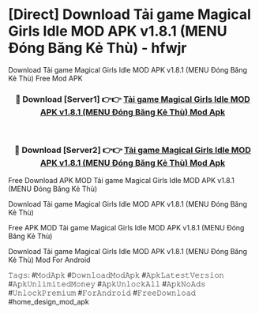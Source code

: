 # [Direct] Download Tải game Magical Girls Idle MOD APK v1.8.1 (MENU Đóng Băng Kẻ Thù) - hfwjr
Download Tải game Magical Girls Idle MOD APK v1.8.1 (MENU Đóng Băng Kẻ Thù) Free Mod APK

<div align="center">
<h3>🔴 Download [Server1] 👉👉 <a href="https://apk-comot.site?title=Tải_game_Magical_Girls_Idle_MOD_APK_v1.8.1_(MENU_Đóng_Băng_Kẻ_Thù)">Tải game Magical Girls Idle MOD APK v1.8.1 (MENU Đóng Băng Kẻ Thù) Mod Apk</a></h3><br>

<h3>🔴 Download [Server2] 👉👉 <a href="https://apk-comot.site?title=Tải_game_Magical_Girls_Idle_MOD_APK_v1.8.1_(MENU_Đóng_Băng_Kẻ_Thù)">Tải game Magical Girls Idle MOD APK v1.8.1 (MENU Đóng Băng Kẻ Thù) Mod Apk</a></h3>
</div>


Free Download APK MOD Tải game Magical Girls Idle MOD APK v1.8.1 (MENU Đóng Băng Kẻ Thù)

Download Tải game Magical Girls Idle MOD APK v1.8.1 (MENU Đóng Băng Kẻ Thù) 

Free APK MOD Tải game Magical Girls Idle MOD APK v1.8.1 (MENU Đóng Băng Kẻ Thù) 

Download Tải game Magical Girls Idle MOD APK v1.8.1 (MENU Đóng Băng Kẻ Thù) Mod For Android

𝚃𝚊𝚐𝚜: #𝙼𝚘𝚍𝙰𝚙𝚔 #𝙳𝚘𝚠𝚗𝚕𝚘𝚊𝚍𝙼𝚘𝚍𝙰𝚙𝚔 #𝙰𝚙𝚔𝙻𝚊𝚝𝚎𝚜𝚝𝚅𝚎𝚛𝚜𝚒𝚘𝚗 #𝙰𝚙𝚔𝚄𝚗𝚕𝚒𝚖𝚒𝚝𝚎𝚍𝙼𝚘𝚗𝚎𝚢 #𝙰𝚙𝚔𝚄𝚗𝚕𝚘𝚌𝚔𝙰𝚕𝚕 #𝙰𝚙𝚔𝙽𝚘𝙰𝚍𝚜 #𝚄𝚗𝚕𝚘𝚌𝚔𝙿𝚛𝚎𝚖𝚒𝚞𝚖 #𝙵𝚘𝚛𝙰𝚗𝚍𝚛𝚘𝚒𝚍 #𝙵𝚛𝚎𝚎𝙳𝚘𝚠𝚗𝚕𝚘𝚊𝚍 #home_design_mod_apk